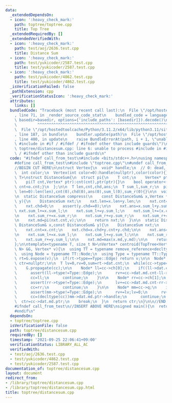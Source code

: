 ```yaml
---
data:
  _extendedDependsOn:
  - icon: ':heavy_check_mark:'
    path: toptree/toptree.cpp
    title: Top Tree
  _extendedRequiredBy: []
  _extendedVerifiedWith:
  - icon: ':heavy_check_mark:'
    path: test/aoj/2636.test.cpp
    title: Distance Sum
  - icon: ':heavy_check_mark:'
    path: test/yukicoder/2587.test.cpp
    title: test/yukicoder/2587.test.cpp
  - icon: ':heavy_check_mark:'
    path: test/yukicoder/4862.test.cpp
    title: test/yukicoder/4862.test.cpp
  _isVerificationFailed: false
  _pathExtension: cpp
  _verificationStatusIcon: ':heavy_check_mark:'
  attributes:
    links: []
  bundledCode: "Traceback (most recent call last):\n  File \"/opt/hostedtoolcache/Python/3.11.2/x64/lib/python3.11/site-packages/onlinejudge_verify/documentation/build.py\"\
    , line 71, in _render_source_code_stat\n    bundled_code = language.bundle(stat.path,\
    \ basedir=basedir, options={'include_paths': [basedir]}).decode()\n          \
    \         ^^^^^^^^^^^^^^^^^^^^^^^^^^^^^^^^^^^^^^^^^^^^^^^^^^^^^^^^^^^^^^^^^^^^^^^^^^^^^^^^^\n\
    \  File \"/opt/hostedtoolcache/Python/3.11.2/x64/lib/python3.11/site-packages/onlinejudge_verify/languages/cplusplus.py\"\
    , line 187, in bundle\n    bundler.update(path)\n  File \"/opt/hostedtoolcache/Python/3.11.2/x64/lib/python3.11/site-packages/onlinejudge_verify/languages/cplusplus_bundle.py\"\
    , line 400, in update\n    raise BundleErrorAt(path, i + 1, \"unable to process\
    \ #include in #if / #ifdef / #ifndef other than include guards\")\nonlinejudge_verify.languages.cplusplus_bundle.BundleErrorAt:\
    \ toptree/distancesum.cpp: line 6: unable to process #include in #if / #ifdef\
    \ / #ifndef other than include guards\n"
  code: "#ifndef call_from_test\n#include <bits/stdc++.h>\nusing namespace std;\n\n\
    #define call_from_test\n#include \"toptree.cpp\"\n#undef call_from_test\n\n#endif\n\
    //BEGIN CUT HERE\n\nstruct Vertex{\n  void* handle;\n  // 0: dead, 1: alive\n\
    \  int color;\n  Vertex(int color=0):handle(nullptr),color(color){}\n};\n\ntemplate<typename\
    \ T>\nstruct DistanceSum{\n  struct pi{\n    T cnt;\n    Vertex* ptr;\n    pi():cnt(-1),ptr(nullptr){}\n\
    \    pi(T cnt,Vertex* ptr):cnt(cnt),ptr(ptr){}\n    bool operator<(const pi &o)const{return\
    \ cnt<o.cnt;}\n  };\n\n  T len,cnt,chd,ans;\n  T sum_l,sum_r;\n  pi md;\n\n  DistanceSum(T\
    \ len=0):len(len),cnt(0),chd(0),ans(0),sum_l(0),sum_r(0){}\n\n  void toggle(){swap(sum_l,sum_r);}\n\
    \n  static DistanceSum compress(\n    const DistanceSum& x,Vertex *v,const DistanceSum&\
    \ y){\n    DistanceSum nxt;\n    nxt.len=x.len+y.len;\n    nxt.cnt=x.cnt+x.chd+(v->color)+y.cnt;\n\
    \    nxt.chd=0;\n    assert(y.chd==0);\n\n    nxt.ans=x.sum_l+y.sum_r;\n\n   \
    \ nxt.sum_l+=x.sum_l;\n    nxt.sum_l+=y.sum_l;\n    nxt.sum_l+=(x.cnt+x.chd+(v->color))*y.len;\n\
    \n    nxt.sum_r+=x.sum_r;\n    nxt.sum_r+=y.sum_r;\n    nxt.sum_r+=(x.chd+(v->color)+y.cnt)*x.len;\n\
    \n    nxt.md=pi(nxt.cnt,v);\n\n    return nxt;\n  }\n\n  static DistanceSum rake(const\
    \ DistanceSum& x,const DistanceSum& y){\n    DistanceSum nxt;\n    nxt.len=x.len;\n\
    \    nxt.cnt=x.cnt;\n    nxt.chd=x.chd+y.cnt+y.chd;\n\n    nxt.ans=x.sum_l+y.sum_l;\n\
    \n    nxt.sum_l+=x.sum_l;\n    nxt.sum_l+=y.sum_l;\n\n    nxt.sum_r+=x.sum_r;\n\
    \    nxt.sum_r+=y.sum_l;\n\n    nxt.md=max(x.md,y.md);\n\n    return nxt;\n  }\n\
    };\n\ntemplate<typename T, size_t N>\nVertex* centroid(TopTree<Vertex, DistanceSum<T>,\
    \ N> &G, Vertex* v){\n  using TT = typename remove_reference<decltype(G)>::type;\n\
    \  using Node = typename TT::Node;\n  using Type = typename TT::Type;\n\n  Node*\
    \ rt=G.expose(v);\n  if(rt->type==Type::Edge) return v;\n\n  Node* cc=rt;\n  Vertex*\
    \ ctr=nullptr;\n\n  T lv=0,rv=0,sum=rt->dat.cnt;\n  while(cc->type==Type::Compress){\n\
    \    G.propagate(cc);\n\n    Node* ll=cc->ch[0];\n    if((ll->dat.cnt+lv)*2>sum){\n\
    \      assert(ll->type!=Type::Edge);\n      rv+=cc->dat.md.cnt-ll->dat.cnt;\n\
    \      cc=ll;\n      continue;\n    }\n\n    Node* rr=cc->ch[1];\n    if((rr->dat.cnt+rv)*2>sum){\n\
    \      assert(rr->type!=Type::Edge);\n      lv+=cc->dat.md.cnt-rr->dat.cnt;\n\
    \      cc=rr;\n      continue;\n    }\n\n    Node* mm=cc->q;\n    if(mm and mm->dat.md.cnt*2>sum){\n\
    \      assert(mm->type!=Type::Edge);\n      rv+=lv;lv=0;\n      rv+=cc->dat.md.cnt-mm->dat.md.cnt;\n\
    \      cc=(decltype(cc))mm->dat.md.ptr->handle;\n      continue;\n    }\n\n  \
    \  ctr=cc->dat.md.ptr;\n    break;\n  }\n  return ctr;\n}\n\n//END CUT HERE\n\
    #ifndef call_from_test\n//INSERT ABOVE HERE\nsigned main(){\n  return 0;\n}\n\
    #endif\n"
  dependsOn:
  - toptree/toptree.cpp
  isVerificationFile: false
  path: toptree/distancesum.cpp
  requiredBy: []
  timestamp: '2021-09-25 22:06:41+09:00'
  verificationStatus: LIBRARY_ALL_AC
  verifiedWith:
  - test/aoj/2636.test.cpp
  - test/yukicoder/4862.test.cpp
  - test/yukicoder/2587.test.cpp
documentation_of: toptree/distancesum.cpp
layout: document
redirect_from:
- /library/toptree/distancesum.cpp
- /library/toptree/distancesum.cpp.html
title: toptree/distancesum.cpp
---
```

